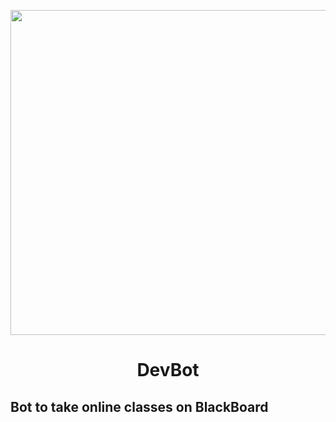 <p align="center">
  <img width="650" height="520" src="https://cdn3.vectorstock.com/i/1000x1000/38/17/chat-bot-icon-outline-robot-sign-in-blue-circle-vector-18943817.jpg">
  <h1 align="center">DevBot</h1>
</p>



## Bot to take online classes on BlackBoard
